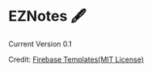 # EZNotes 🖋️ 

Current Version 0.1

Credit: <a href="https://www.iosapptemplates.com/templates/swift-boilerplate-with-firebase">Firebase Templates(MIT License)</a>
